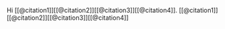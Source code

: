 Hi [[@citation1]][[@citation2]][[@citation3]][[@citation4]].
[[@citation1]][[@citation2]][[@citation3]][[@citation4]]
